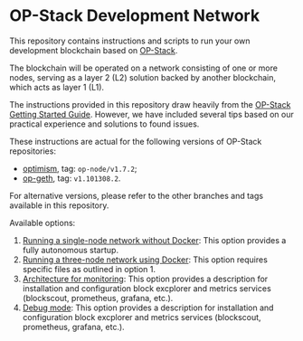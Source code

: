 # OP-Stack Development Network

This repository contains instructions and scripts to run your own development blockchain based on [OP-Stack](https://stack.optimism.io/).

The blockchain will be operated on a network consisting of one or more nodes, serving as a layer 2 (L2) solution backed by another blockchain, which acts as layer 1 (L1).

The instructions provided in this repository draw heavily from the [OP-Stack Getting Started Guide](https://stack.optimism.io/docs/build/getting-started/). However, we have included several tips based on our practical experience and solutions to found issues.

These instructions are actual for the following versions of OP-Stack repositories:
* [optimism](https://github.com/ethereum-optimism/optimism), tag: `op-node/v1.7.2`;
* [op-geth](https://github.com/ethereum-optimism/op-geth), tag: `v1.101308.2`.

For alternative versions, please refer to the other branches and tags available in this repository.

Available options:
1. [Running a single-node network without Docker](./single-node-no-docker.md): This option provides a fully autonomous startup.
2. [Running a three-node network using Docker](./three-node-using-docker.md): This option requires specific files as outlined in option 1.
3. [Architecture for monitoring](./architecture-for-monitoring.md): This option provides a description for installation and configuration block excplorer and metrics services (blockscout, prometheus, grafana, etc.).
4. [Debug mode](./debug_mode.md): This option provides a description for installation and configuration block excplorer and metrics services (blockscout, prometheus, grafana, etc.).
